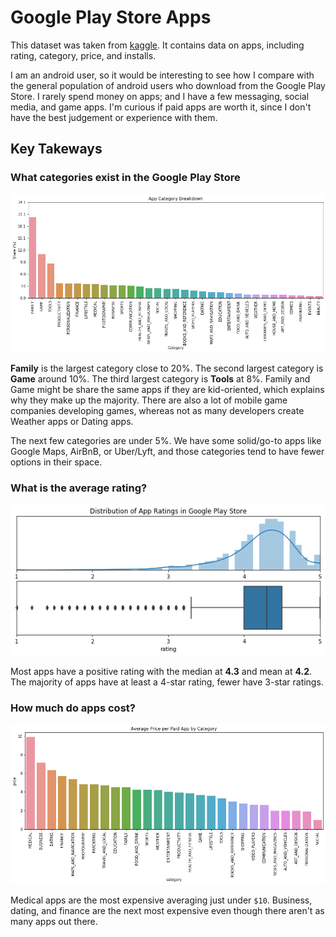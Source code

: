 # Google Play Store Apps

This dataset was taken from <a href="https://www.kaggle.com/lava18/google-play-store-apps/">kaggle</a>. It contains data on apps, including rating, category, price, and installs.

I am an android user, so it would be interesting to see how I compare with the general population of android users who download from the Google Play Store. I rarely spend money on apps; and I have a few messaging, social media, and game apps. I'm curious if paid apps are worth it, since I don't have the best judgement or experience with them.

## Key Takeways

### What categories exist in the Google Play Store

![Categories](./images/image-1.png)

**Family** is the largest category close to 20%. The second largest category is **Game** around 10%. The third largest category is **Tools** at 8%. Family and Game might be share the same apps if they are kid-oriented, which explains why they make up the majority. There are also a lot of mobile game companies developing games, whereas not as many developers create Weather apps or Dating apps.

The next few categories are under 5%. We have some solid/go-to apps like Google Maps, AirBnB, or Uber/Lyft, and those categories tend to have fewer options in their space.

### What is the average rating?

![Ratings distribution](./images/image-2.png)

Most apps have a positive rating with the median at **4.3** and mean at **4.2**. The majority of apps have at least a 4-star rating, fewer have 3-star ratings. 

### How much do apps cost?

![Prices by category](./images/image-3.png)

Medical apps are the most expensive averaging just under `$10`. Business, dating, and finance are the next most expensive even though there aren't as many apps out there.
